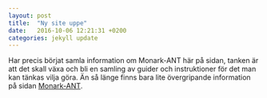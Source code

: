 ```yaml
---
layout: post
title:  "Ny site uppe"
date:   2016-10-06 12:21:31 +0200
categories: jekyll update
---
```

Har precis börjat samla information om Monark-ANT här på sidan, tanken är att det skall växa och bli en samling av guider och instruktioner för det man kan tänkas vilja göra. Än så länge finns bara lite övergripande information på sidan [Monark-ANT][monark-ant].

[monark-ant]: https://erikboto.github.io/monark-ant
